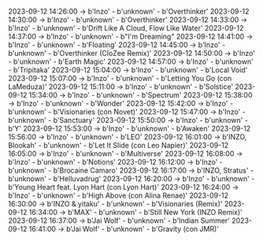 2023-09-12 14:26:00 -> b'Inzo' - b'unknown' - b'Overthinker'
2023-09-12 14:30:00 -> b'Inzo' - b'unknown' - b'Overthinker'
2023-09-12 14:33:00 -> b'Inzo' - b'unknown' - b'Drift Like A Cloud, Flow Like Water'
2023-09-12 14:37:00 -> b'Inzo' - b'unknown' - b"I'm Dreaming"
2023-09-12 14:41:00 -> b'Inzo' - b'unknown' - b'Floating'
2023-09-12 14:45:00 -> b'Inzo' - b'unknown' - b'Overthinker (CloZee Remix)'
2023-09-12 14:50:00 -> b'Inzo' - b'unknown' - b'Earth Magic'
2023-09-12 14:57:00 -> b'Inzo' - b'unknown' - b'Tripitaka'
2023-09-12 15:04:00 -> b'Inzo' - b'unknown' - b'Local Void'
2023-09-12 15:07:00 -> b'Inzo' - b'unknown' - b'Letting You Go (con LaMeduza)'
2023-09-12 15:11:00 -> b'Inzo' - b'unknown' - b'Solstice'
2023-09-12 15:34:00 -> b'Inzo' - b'unknown' - b'Spectrum'
2023-09-12 15:38:00 -> b'Inzo' - b'unknown' - b'Wonder'
2023-09-12 15:42:00 -> b'Inzo' - b'unknown' - b'Visionaries (con Novet)'
2023-09-12 15:47:00 -> b'Inzo' - b'unknown' - b'Sanctuary'
2023-09-12 15:50:00 -> b'Inzo' - b'unknown' - b'Y'
2023-09-12 15:53:00 -> b'Inzo' - b'unknown' - b'Awaken'
2023-09-12 15:56:00 -> b'Inzo' - b'unknown' - b'LEO'
2023-09-12 16:01:00 -> b'INZO, Blookah' - b'unknown' - b'Let It Slide (con Leo Napier)'
2023-09-12 16:05:00 -> b'Inzo' - b'unknown' - b'Multiverse'
2023-09-12 16:08:00 -> b'Inzo' - b'unknown' - b'Notions'
2023-09-12 16:12:00 -> b'Inzo' - b'unknown' - b'Brocaine Camaro'
2023-09-12 16:17:00 -> b'INZO, Stratus' - b'unknown' - b'Helluvadrug'
2023-09-12 16:20:00 -> b'Inzo' - b'unknown' - b'Young Heart feat. Lyon Hart (con Lyon Hart)'
2023-09-12 16:24:00 -> b'Inzo' - b'unknown' - b'High Above (con Alina Renae)'
2023-09-12 16:30:00 -> b'INZO & yitaku' - b'unknown' - b'Visionaries (Remix)'
2023-09-12 16:34:00 -> b'MAX' - b'unknown' - b'Still New York (INZO Remix)'
2023-09-12 16:37:00 -> b'Jai Wolf' - b'unknown' - b'Indian Summer'
2023-09-12 16:41:00 -> b'Jai Wolf' - b'unknown' - b'Gravity (con JMR)'

